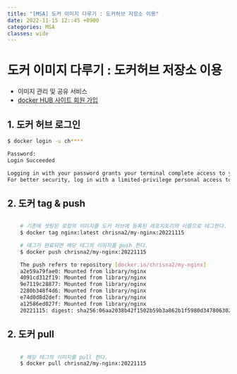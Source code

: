 ```yaml
---
title: "[MSA] 도커 이미지 다루기 : 도커허브 저장소 이용"
date: 2022-11-15 12::45 +0900
categories: MSA
classes: wide
---
```


# 도커 **이미지** 다루기 : 도커허브 저장소 이용

- 이미지 관리 및 공유 서비스
- [docker HUB 사이트 회원 가입](https://hub.docker.com/)

## 1. 도커 허브 로그인

```bash
$ docker login -u ch****

Password: 
Login Succeeded

Logging in with your password grants your terminal complete access to your account.
For better security, log in with a limited-privilege personal access token. Learn more at https://docs.docker.com/go/access-tokens/


```

## 2. 도커 tag & push

```bash

    # 기존에 셋팅된 로컬의 이미지를 도커 허브에 등록된 레포지토리의 이름으로 테그한다.
    $ docker tag nginx:latest chrisna2/my-nginx:20221115

    # 태그가 완료되면 해당 테그의 이미지를 push 한다.
    $ docker push chrisna2/my-nginx:20221115

    The push refers to repository [docker.io/chrisna2/my-nginx]
    a2e59a79fae0: Mounted from library/nginx
    4091cd312f19: Mounted from library/nginx
    9e7119c28877: Mounted from library/nginx
    2280b348f4d6: Mounted from library/nginx
    e74d0d8d2def: Mounted from library/nginx
    a12586ed027f: Mounted from library/nginx
    20221115: digest: sha256:06aa2038b42f1502b59b3a862b1f5980d3478063028d8e968f0810b9b0502380 size: 1570

```

## 2. 도커 pull

```bash

    # 해당 테그의 이미지를 pull 한다.
    $ docker pull chrisna2/my-nginx:20221115

```